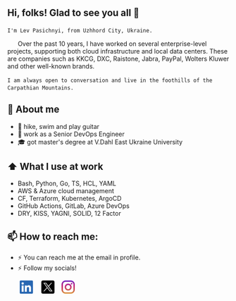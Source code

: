 ## Hi, folks! Glad to see you all 👋 

`I'm Lev Pasichnyi, from Uzhhord City, Ukraine. `

 &nbsp;&nbsp;&nbsp;&nbsp;&nbsp;&nbsp;Over the past 10 years, I have worked on several enterprise-level projects, supporting both cloud infrastructure and local data centers. These are companies such as KKCG, DXC, Raistone, Jabra, PayPal, Wolters Kluwer and other well-known brands.

`I am always open to conversation and live in the foothills of the Carpathian Mountains.`

## 📖 About me

- 🎉 hike, swim and play guitar
- 💼 work as a Senior DevOps Engineer
- 🎓 got master's degree at V.Dahl East Ukraine University

## ⬆ What I use at work

- Bash, Python, Go, TS, HCL, YAML
- AWS & Azure cloud management
- CF, Terraform, Kubernetes, ArgoCD
- GitHub Actions, GitLab, Azure DevOps
- DRY, KISS, YAGNI, SOLID, 12 Factor

## 📫 How to reach me:

- ⚡ You can reach me at the email in profile.
- ⚡ Follow my socials!

&nbsp;&nbsp;&nbsp;&nbsp;&nbsp;&nbsp; [<img src="https://raw.githubusercontent.com/levpa/levpa/main/socials/linkedin.png" height="30em" align="center" alt="LinkedIn" title="LinkedIn"/>](https://www.linkedin.com/in/levpa)
&nbsp;&nbsp;&nbsp; [<img src="https://raw.githubusercontent.com/levpa/levpa/main/socials/xlogo.png" height="30em" align="center" alt="X" title="X"/>](https://x.com/levapas)
&nbsp;&nbsp;&nbsp;[<img src="https://raw.githubusercontent.com/levpa/levpa/main/socials/instagram.svg" height="30em" align="center" alt="Instagram" title="Instagram"/>](https://www.instagram.com/lev.uzh)
